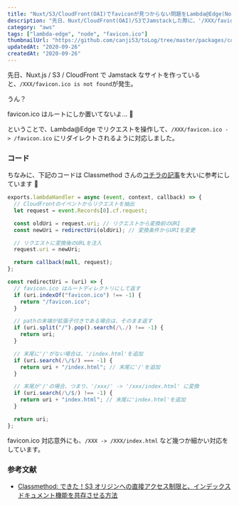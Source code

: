 ```yaml
---
title: "Nuxt/S3/CloudFront(OAI)でfaviconが見つからない問題をLambda@Edge(Node.js)で解決"
description: "先日、Nuxt/CloudFront(OAI)/S3でJamstackした際に、'/XXX/favicon.ico is not found'と出るので、Lambda@Edgeでリクエストを操作して、/XXX/favicon.ico -> /favicon.icoになるように対応しました。他にも細かいリダイレクト設定を施したので、対応コードを残しておきます。"
category: "aws"
tags: ["lambda-edge", "node", "favicon.ico"]
thumbnailUrl: "https://github.com/canji53/toLog/tree/master/packages/contents/tolog/posts/solved-by-lambdaedge-not-found-favicon/thumbnail.png"
updatedAt: "2020-09-26"
createdAt: "2020-09-26"
---
```


先日、Nuxt.js / S3 / CloudFront で Jamstack なサイトを作っていると、`/XXX/favicon.ico is not found`が発生。

うん？

favicon.ico はルートにしか置いてないよ... :full_moon_with_face:

ということで、Lambda@Edge でリクエストを操作して、`/XXX/favicon.ico -> /favicon.ico` にリダイレクトされるように対応しました。

### コード

ちなみに、下記のコードは Classmethod さんの[コチラの記事](https://dev.classmethod.jp/articles/directory-indexes-in-s3-origin-backed-cloudfront/)を大いに参考にしています :beers:

```javascript
exports.lambdaHandler = async (event, context, callback) => {
  // CloudFrontのイベントからリクエストを抽出
  let request = event.Records[0].cf.request;

  const oldUri = request.uri; // リクエストから変換前のURI
  const newUri = redirectUri(oldUri); // 変換条件からURIを変更

  // リクエストに変換後のURLを注入
  request.uri = newUri;

  return callback(null, request);
};

const redirectUri = (uri) => {
  // favicon.ico はルートディレクトリにして返す
  if (uri.indexOf("favicon.ico") !== -1) {
    return "/favicon.ico";
  }

  // pathの末端が拡張子付きである場合は、そのまま返す
  if (uri.split("/").pop().search(/\./) !== -1) {
    return uri;
  }

  // 末尾に'/'がない場合は、'/index.html'を追加
  if (uri.search(/\/$/) === -1) {
    return uri + "/index.html"; // 末尾に'/'を追加
  }

  // 末尾が'/'の場合、つまり、'/xxx/' -> '/xxx/index.html' に変換
  if (uri.search(/\/$/) !== -1) {
    return uri + "index.html"; // 末尾に'index.html'を追加
  }

  return uri;
};
```

favicon.ico 対応意外にも、`/XXX -> /XXX/index.html` など幾つか細かい対応をしています。

### 参考文献

- [Classmethod: できた！S3 オリジンへの直接アクセス制限と、インデックスドキュメント機能を共存させる方法](https://dev.classmethod.jp/articles/directory-indexes-in-s3-origin-backed-cloudfront/)
